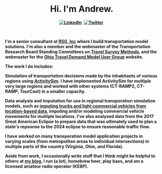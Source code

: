 <p>
  <h1 align="center"><b>Hi. I'm Andrew.</h1>
</p>
<p align="center">
<a href="https://www.linkedin.com/in/andrewrohne/"><img src="https://img.shields.io/badge/linkedin-%230077B5.svg?&style=for-the-badge&logo=linkedin&logoColor=white" alt="LinkedIn" /></a>&nbsp;
<a href="https://twitter.com/AndrewTheTM"><img src="https://img.shields.io/badge/Twitter-1DA1F2?style=for-the-badge&logo=twitter&logoColor=white" alt="Twitter" /></a>&nbsp;
</p>
<br />

I'm a senior consultant at [RSG, Inc](https://rsginc.com/) where I build transportation model solutions. I'm also a member and the webmaster of the Transportation Research Board Standing Committees on [Travel Survey Methods](https://www.travelsurveymethods.org/), and the webmaster for the [Ohio Travel Demand Model User Group](https://www.otdmug.org/) website.

The work I do includes:

Simulation of transportation decisions made by the inhabitants of various regions using [ActivitySim](https://github.com/ActivitySim/activitysim). I have implemented ActivitySim for multiple very large regions and worked with other systems (CT-RAMP2, CT-RAMP, TourCast) in a smaller capacity.

Data analysis and imputation for use in regional transporation simulation models, such as [imputing trucks and light commercial vehicles from location-based data](https://trid.trb.org/view/2117784), imputing and/or modeling commercial vehicle movements for multiple locations. I've also analysed data from the 2017 Great American Eclipse to prepare data that was ultimately used to plan a state's repsonse to the 2024 eclipse to ensure reasonable traffic flow.

I have worked on many transporation model application projects in varying scales (from metropolitan areas to individual intersections) in multiple parts of the country (Virginia, Ohio, and Florida). 

Aside from work, I occasionally write stuff that I think might be helpful to others at [my blog](https://www.siliconcreek.net), I run (a lot), homebrew beer, play bass, and am a licensed amateur radio operator (KE8P).

